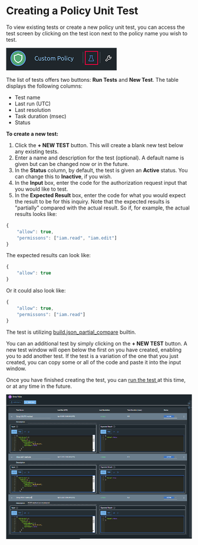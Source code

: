 # Creating a Policy Unit Test

To view existing tests or create a new policy unit test, you can access the test screen by clicking on the test icon next to the policy name you wish to test.

![Policy unit testing icon](../../.gitbook/assets/image%20%288%29%20%281%29%20%281%29.png)

The list of tests offers two buttons: **Run Tests** and **New Test**. The table displays the following columns:

* Test name
* Last run \(UTC\)
* Last resolution
* Task duration \(msec\)
* Status

**To create a new test:**

1. Click the **+ NEW TEST** button. This will create a blank new test below any existing tests.
2. Enter a name and description for the test \(optional\). A default name is given but can be changed now or in the future.
3. In the **Status** column, by default, the test is given an **Active** status. You can change this to **Inactive**, if you wish.
4. In the **Input** box, enter the code for the authorization request input that you would like to test.
5. In the **Expected Result** box, enter the code for what you would expect the result to be for this inquiry. Note that the expected results is "partially" compared with the actual result. So if, for example, the actual results looks like:

```javascript
{
    "allow": true,
    "permissons": ["iam.read", "iam.edit"]
}
```

 The expected results can look like:

```javascript
{
    "allow": true
}
```

Or it could also look like:

```javascript
{
    "allow": true,
    "permissons": ["iam.read"]
}
```

The test is utilizing [build.json\_partial\_compare](../../library/built-in-functions/build.json_partial_compare.md) builtin.

You can an additional test by simply clicking on the **+ NEW TEST** button. A new test window will open below the first on you have created, enabling you to add another test. If the test is a variation of the one that you just created, you can copy some or all of the code and paste it into the input window.

Once you have finished creating the test, you can [run the test ](running-a-policy-unit-test.md)at this time, or at any time in the future.

![Policy testing screen \(showing 3 tests\)](../../.gitbook/assets/image%20%286%29.png)

